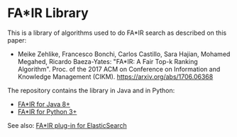 # FA*IR Library

This is a library of algorithms used to do FA*IR search as described on this paper:

* Meike Zehlike, Francesco Bonchi, Carlos Castillo, Sara Hajian, Mohamed Megahed, Ricardo Baeza-Yates: "FA*IR: A Fair Top-k Ranking Algorithm". Proc. of the 2017 ACM on Conference on Information and Knowledge Management (CIKM). https://arxiv.org/abs/1706.06368

The repository contains the library in Java and in Python:

- [FA*IR for Java 8+](https://github.com/fair-search/fairsearch-core/tree/master/java)
- [FA*IR for Python 3+](https://github.com/fair-search/fairsearch-core/tree/master/java)

See also: [FA*IR plug-in for ElasticSearch](https://github.com/fair-search/fairsearch-elasticsearch-plugin)
